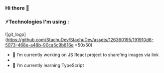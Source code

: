 ### Hi there 👋

### ⚡Technologies I'm using :

![git_logo](https://github.com/StachuDev/StachuDev/assets/126360195/191910d6-5073-468e-a48b-90ca5c9b816e =50x50)


- 🔭 I’m currently working on JS React project to share'ing images via link
- 
- 🌱 I’m currently learning TypeScript


